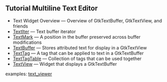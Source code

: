 ## Tutorial Multiline Text Editor
- Text Widget Overview — Overview of GtkTextBuffer, GtkTextView, and friends
- [TextIter](https://gtk-rs.org/docs/gtk/struct.TextIter.html) — Text buffer iterator
- [TextMark](https://gtk-rs.org/docs/gtk/struct.TextMark.html) — A position in the buffer preserved across buffer modifications
- [TextBuffer](https://gtk-rs.org/docs/gtk/struct.TextBuffer.html) — Stores attributed text for display in a GtkTextView
- [TextTag](https://gtk-rs.org/docs/gtk/struct.TextTag.html) — A tag that can be applied to text in a GtkTextBuffer
- [TextTagTable](https://gtk-rs.org/docs/gtk/struct.TextTagTable.html) — Collection of tags that can be used together
- [TextView](https://gtk-rs.org/docs/gtk/struct.TextView.html) — Widget that displays a GtkTextBuffer

examples: [text_viewer](text_view.rs)
